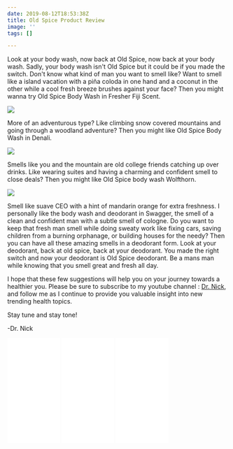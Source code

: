```yaml
---
date: 2019-08-12T18:53:38Z
title: Old Spice Product Review
image: ''
tags: []

---
```

Look at your body wash, now back at Old Spice, now back at your body wash. Sadly, your body wash isn't Old Spice but it could be if you made the switch. Don't know what kind of man you want to smell like? Want to smell like a island vacation with a piña coloda in one hand and a coconut in the other while a cool fresh breeze brushes against your face? Then you might wanna try Old Spice Body Wash in Fresher Fiji Scent.

<a href="https://www.amazon.com/Old-Spice-Fresher-Collection-Scent/dp/B00498HG0G/ref=as_li_ss_il?th=1&linkCode=li3&tag=commoncentsan-20&linkId=a30cd3776f7f4a01f253dccd9fd76f95&language=en_US" target="_blank"><img border="0" src="//ws-na.amazon-adsystem.com/widgets/q?_encoding=UTF8&ASIN=B00498HG0G&Format=_SL250_&ID=AsinImage&MarketPlace=US&ServiceVersion=20070822&WS=1&tag=commoncentsan-20&language=en_US" ></a><img src="https://ir-na.amazon-adsystem.com/e/ir?t=commoncentsan-20&language=en_US&l=li3&o=1&a=B00498HG0G" width="1" height="1" border="0" alt="" style="border:none !important; margin:0px !important;" />

More of an adventurous type? Like climbing snow covered mountains and going through a woodland adventure? Then you might like Old Spice Body Wash in Denali. 

<a href="https://www.amazon.com/Old-Spice-Fresher-Collection-Denali/dp/B01MTEGCUG/ref=as_li_ss_il?th=1&linkCode=li3&tag=commoncentsan-20&linkId=0681d43d06e7aa8ef6a21582d07322ea&language=en_US" target="_blank"><img border="0" src="//ws-na.amazon-adsystem.com/widgets/q?_encoding=UTF8&ASIN=B01MTEGCUG&Format=_SL250_&ID=AsinImage&MarketPlace=US&ServiceVersion=20070822&WS=1&tag=commoncentsan-20&language=en_US" ></a><img src="https://ir-na.amazon-adsystem.com/e/ir?t=commoncentsan-20&language=en_US&l=li3&o=1&a=B01MTEGCUG" width="1" height="1" border="0" alt="" style="border:none !important; margin:0px !important;" />

Smells like you and the mountain are old college friends catching up over drinks. Like wearing suites and having a charming and confident smell to close deals? Then you might like Old Spice body wash Wolfthorn. 

<a href="https://www.amazon.com/Old-Spice-Wolfthorn-Scent-Collection/dp/B01I407RZS/ref=as_li_ss_il?th=1&linkCode=li3&tag=commoncentsan-20&linkId=aabb0d69fe20e8b49ea84f3461b8bc43&language=en_US" target="_blank"><img border="0" src="//ws-na.amazon-adsystem.com/widgets/q?_encoding=UTF8&ASIN=B01I407RZS&Format=_SL250_&ID=AsinImage&MarketPlace=US&ServiceVersion=20070822&WS=1&tag=commoncentsan-20&language=en_US" ></a><img src="https://ir-na.amazon-adsystem.com/e/ir?t=commoncentsan-20&language=en_US&l=li3&o=1&a=B01I407RZS" width="1" height="1" border="0" alt="" style="border:none !important; margin:0px !important;" />

Smell like suave CEO with a hint of mandarin orange for extra freshness. I personally like the body wash and deodorant in Swagger, the smell of a clean and confident man with a subtle smell of cologne. Do you want to keep that fresh man smell while doing sweaty work like fixing cars, saving children from a burning orphanage, or building houses for the needy? Then you can have all these amazing smells in a deodorant form. Look at your deodorant, back at old spice, back at your deodorant. You made the right switch and now your deodorant is Old Spice deodorant. Be a mans man while knowing that you smell great and fresh all day.

I hope that these few suggestions will help you on your journey towards a healthier you. Please be sure to subscribe to my youtube channel : <a href="https://www.youtube.com/channel/UCsHqu8IYwBjNLYk2MrNIxuw">Dr. Nick</a>, and follow me as I continue to provide you valuable insight into new trending health topics.

Stay tune and stay tone!

\-Dr. Nick
<iframe style="width:120px;height:240px;" marginwidth="0" marginheight="0" scrolling="no" frameborder="0" src="//ws-na.amazon-adsystem.com/widgets/q?ServiceVersion=20070822&OneJS=1&Operation=GetAdHtml&MarketPlace=US&source=ss&ref=as_ss_li_til&ad_type=product_link&tracking_id=commoncentsan-20&language=en_US&marketplace=amazon&region=US&placement=B01MTEGCUG&asins=B01MTEGCUG&linkId=0e9e7789694b23ba9531f06f06bfa2ca&show_border=true&link_opens_in_new_window=true"></iframe>
<iframe style="width:120px;height:240px;" marginwidth="0" marginheight="0" scrolling="no" frameborder="0" src="//ws-na.amazon-adsystem.com/widgets/q?ServiceVersion=20070822&OneJS=1&Operation=GetAdHtml&MarketPlace=US&source=ss&ref=as_ss_li_til&ad_type=product_link&tracking_id=commoncentsan-20&language=en_US&marketplace=amazon&region=US&placement=B00498HG0G&asins=B00498HG0G&linkId=1a8a64505dde2888e47302054cfadac3&show_border=true&link_opens_in_new_window=true"></iframe>
<iframe style="width:120px;height:240px;" marginwidth="0" marginheight="0" scrolling="no" frameborder="0" src="//ws-na.amazon-adsystem.com/widgets/q?ServiceVersion=20070822&OneJS=1&Operation=GetAdHtml&MarketPlace=US&source=ss&ref=as_ss_li_til&ad_type=product_link&tracking_id=commoncentsan-20&language=en_US&marketplace=amazon&region=US&placement=B01I407RZS&asins=B01I407RZS&linkId=cb682b12e7751e66f1f906c67a254aff&show_border=true&link_opens_in_new_window=true"></iframe>
